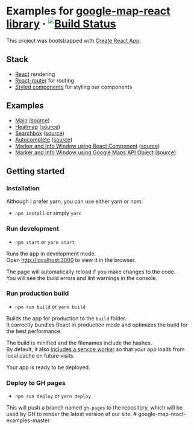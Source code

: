 # Examples for [google-map-react library](https://github.com/google-map-react/google-map-react) &middot; [![Build Status](https://travis-ci.org/google-map-react/google-map-react-examples.svg?branch=master)](https://travis-ci.org/google-map-react/google-map-react-examples)

This project was bootstrapped with [Create React App](https://github.com/facebookincubator/create-react-app).

## Stack

- [React](https://facebook.github.io/react) rendering
- [React-router](https://reacttraining.com/react-router/) for routing
- [Styled components](https://www.styled-components.com/) for styling our components

## Examples

- [Main](https://google-map-react.github.io/google-map-react-examples/?path=/story/main-examples--base) ([source](https://github.com/google-map-react/google-map-react-examples/blob/master/src/examples/Main.js))
- [Heatmap](https://google-map-react.github.io/google-map-react-examples/?path=/story/heatmap-examples--base) ([source](https://github.com/google-map-react/google-map-react-examples/blob/master/src/examples/Heatmap.js))
- [Searchbox](https://google-map-react.github.io/google-map-react-examples/?path=/story/searchbox-examples--base) ([source](https://github.com/google-map-react/google-map-react-examples/blob/master/src/examples/Searchbox.js))
- [Autocomplete](https://google-map-react.github.io/google-map-react-examples/?path=/story/autocomplete-examples--base) ([source](https://github.com/google-map-react/google-map-react-examples/blob/master/src/examples/Searchbox.js))
- [Marker and Info Window using React Component](https://google-map-react.github.io/google-map-react-examples/?path=/story/markerinfo-examples--custom-component) ([source](https://github.com/google-map-react/google-map-react-examples/blob/master/src/examples/MarkerInfoWindow.js))
- [Marker and Info Window using Google Maps API Object](https://google-map-react.github.io/google-map-react-examples/?path=/story/markerinfo-examples--default-marker) ([source](https://github.com/google-map-react/google-map-react-examples/blob/master/src/examples/MarkerInfoWindowGmapsObj.js))

## Getting started

### Installation

Although I prefer yarn, you can use either yarn or npm:

- `npm install` or simply `yarn`

### Run development

- `npm start` or `yarn start`

Runs the app in development mode.<br>
Open [http://localhost:3000](http://localhost:3000) to view it in the browser.

The page will automatically reload if you make changes to the code.<br>
You will see the build errors and lint warnings in the console.

### Run production build

- `npm run build` or `yarn build`

Builds the app for production to the `build` folder.<br>
It correctly bundles React in production mode and optimizes the build for the best performance.

The build is minified and the filenames include the hashes.<br>
By default, it also [includes a service worker](https://github.com/facebook/create-react-app/blob/master/packages/react-scripts/template/README.md#making-a-progressive-web-app) so that your app loads from local cache on future visits.

Your app is ready to be deployed.

### Deploy to GH pages

- `npm run deploy` or `yarn deploy`

This will push a branch named `gh-pages` to the repository, which will be used by GH to render the latest version of our site.
#   g o o g l e - m a p - r e a c t - e x a m p l e s - m a s t e r  
 